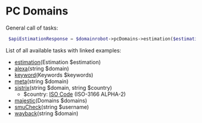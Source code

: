 # PC Domains

General call of tasks:

```php
 $apiEstimationResponse = $domainrobot->pcDomains->estimation($estimation);
```

List of all available tasks with linked examples:

* [estimation](https://github.com/InterNetX/php-domainrobot-sdk/blob/master/example/pc_domains/Estimation.php)(Estimation $estimation)
* [alexa](https://github.com/InterNetX/php-domainrobot-sdk/blob/master/example/pc_domains/Alexa.php)(string $domain) 
* [keyword](https://github.com/InterNetX/php-domainrobot-sdk/blob/master/example/pc_domains/Keyword.php)(Keywords $keywords)
* [meta](https://github.com/InterNetX/php-domainrobot-sdk/blob/master/example/pc_domains/Meta.php)(string $domain)
* [sistrix](https://github.com/InterNetX/php-domainrobot-sdk/blob/master/example/pc_domains/Sistrix.php)(string $domain, string $country)
  * $country: [ISO Code](https://de.wikipedia.org/wiki/ISO-3166-1-Kodierliste) (ISO-3166 ALPHA-2)
* [majestic](https://github.com/InterNetX/php-domainrobot-sdk/blob/master/example/pc_domains/Majestic.php)(Domains $domains)
* [smuCheck](https://github.com/InterNetX/php-domainrobot-sdk/blob/master/example/pc_domains/SocialMediaUsernameCheck.php)(string $username)
* [wayback](https://github.com/InterNetX/php-domainrobot-sdk/blob/master/example/pc_domains/Wayback.php)(string $domain)

